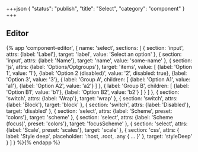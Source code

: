 +++json
{
  "status": "publish",
  "title": "Select",
  "category": "component"
}
+++

## Editor

{%
  app 'component-editor', {
    name: 'select',
    sections: [
      {
        section: 'input',
        attrs: {label: 'Label'},
        target: 'label',
        value: 'Select an option'
      },
      {
        section: 'input',
        attrs: {label: 'Name'},
        target: 'name',
        value: 'some-name'
      },
      {
        section: 'js',
        attrs: {label: 'Options/Optgroups'},
        target: 'items',
        value: [
          {label: 'Option 1', value: '1'},
          {label: 'Option 2 (disabled)', value: '2', disabled: true},
          {label: 'Option 3', value: '3'},
          {
            label: 'Group A',
            children: [
              {label: 'Option A1', value: 'a1'},
              {label: 'Option A2', value: 'a2'}
            ]
          },
          {
            label: 'Group B',
            children: [
              {label: 'Option B1', value: 'b1'},
              {label: 'Option B2', value: 'b2'}
            ]
          }
        ]
      },
      {
        section: 'switch',
        attrs: {label: 'Wrap'},
        target: 'wrap'
      },
      {
        section: 'switch',
        attrs: {label: 'Block'},
        target: 'block'
      },
      {
        section: 'switch',
        attrs: {label: 'Disabled'},
        target: 'disabled'
      },
      {
        section: 'select',
        attrs: {label: 'Scheme', preset: 'colors'},
        target: 'scheme'
      },
      {
        section: 'select',
        attrs: {label: 'Scheme (focus)', preset: 'colors'},
        target: 'focusScheme'
      },
      {
        section: 'select',
        attrs: {label: 'Scale', preset: 'scales'},
        target: 'scale'
      },
      {
        section: 'css',
        attrs: {
          label: 'Style deep',
          placeholder: ':host, .root, .any { ... }'
        },
        target: 'styleDeep'
      }
    ]
  }
%}{% endapp %}
